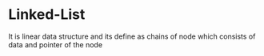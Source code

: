 # Linked-List
It is linear data structure and its define as chains of node which consists of data and pointer of the node
